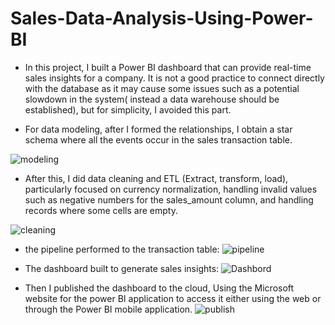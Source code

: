 # Sales-Data-Analysis-Using-Power-BI
* In this project, I built a Power BI dashboard that can provide real-time sales insights for a company.
It is not a good practice to connect directly with the database as it may cause some issues such as a potential slowdown in the system( instead a data warehouse should be established), but for simplicity, I avoided this part. 

* For data modeling, after I formed the relationships, I obtain a star schema where all the events occur in the sales transaction table.

![modeling](https://user-images.githubusercontent.com/67188835/118291545-67147500-b4e0-11eb-9f56-3e4ed99c899e.PNG)

* After this, I did data cleaning and ETL (Extract, transform, load), particularly focused on currency normalization, handling invalid values such as negative numbers for the sales_amount column, and handling records where some cells are empty. 

![cleaning](https://user-images.githubusercontent.com/67188835/118291986-d8ecbe80-b4e0-11eb-8a45-119fcd9bd99e.PNG)

* the pipeline performed to the transaction table:
![pipeline](https://user-images.githubusercontent.com/67188835/118292350-341eb100-b4e1-11eb-8b04-0fa56287f8e6.PNG)

* The dashboard built to generate sales insights:
![Dashbord](https://user-images.githubusercontent.com/67188835/118292606-79db7980-b4e1-11eb-9624-cb2b6cc06a5e.PNG)

* Then I published the dashboard to the cloud, Using the Microsoft website for the power BI application to access it either using the web or through the Power BI mobile application.
![publish](https://user-images.githubusercontent.com/67188835/118293152-071ece00-b4e2-11eb-9a48-0986c4219ac0.PNG)




